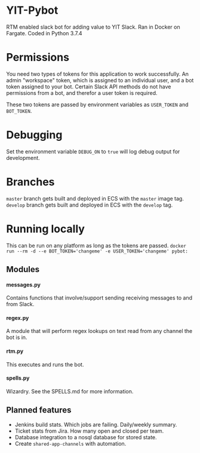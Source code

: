 # YIT-Pybot
RTM enabled slack bot for adding value to YIT Slack. Ran in Docker on Fargate. Coded in Python 3.7.4

# Permissions
You need two types of tokens for this application to work successfully. An admin "workspace" token, which is assigned 
to an individual user, and a bot token assigned to your bot. Certain Slack API methods do not have permissions from a
bot, and therefor a user token is required. 

These two tokens are passed by environment variables as `USER_TOKEN` and `BOT_TOKEN`.

# Debugging
Set the environment variable `DEBUG_ON` to `true` will log debug output for development. 

# Branches
`master` branch gets built and deployed in ECS with the `master` image tag.
`develop` branch gets built and deployed in ECS with the `develop` tag. 

# Running locally
This can be run on any platform as long as the tokens are passed.
`docker run --rm -d --e BOT_TOKEN='changeme' -e USER_TOKEN='changeme' pybot:`

## Modules
#### messages.py
Contains functions that involve/support sending receiving messages to and from Slack. 

#### regex.py
A module that will perform regex lookups on text read from any channel the bot is in. 

#### rtm.py
This executes and runs the bot. 

#### spells.py
Wizardry. See the SPELLS.md for more information.

## Planned features
* Jenkins build stats. Which jobs are failing. Daily/weekly summary. 
* Ticket stats from Jira. How many open and closed per team.
* Database integration to a nosql database for stored state.
* Create `shared-app-channels` with automation. 
